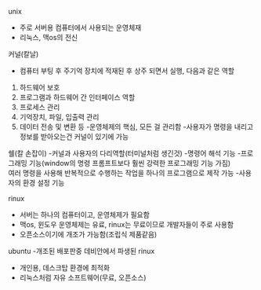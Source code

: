 unix

- 주로 서버용 컴퓨터에서 사용되는 운영체재
- 리눅스, 맥os의 전신

커널(칼날)

- 컴퓨터 부팅 후 주기억 장치에 적재된 후 상주 되면서 실행, 다음과 같은 역할
1. 하드웨어 보호
2. 프로그램과 하드웨어 간 인터페이스 역할
3. 프로세스 관리
4. 기억장치, 파일, 입출력 관리
5. 데이터 전송 및 변환 등
-운영체제의 핵심, 모든 걸 관리함
-사용자가 명령을 내리고 정보를 받아오는건 커널이 있기에 가능


쉘(칼 손잡이)
-커널과 사용자의 다리역할(터미널처럼 생긴것)
-명령어 해석 기능
-프로그래밍 기능(window의 명령 프롬프트보다 훨씬 강력한 프로그래밍 기능 가짐)   
여러 명령을 사용해 반복적으로 수행하는 작업을 하나의 프로그램으로 제작 가능
-사용자의 환경 설정 기능

rinux
- 서버는 하나의 컴퓨터이고, 운영체제가 필요함
- 맥os, 윈도우 운영체제는 유료, rinux는 무료이므로 개발자들이 주로 사용함
- 오픈소스이기에 개조가 가능함(조립식 제품같음)

ubuntu
-개조된 배포판중 데비안에서 파생된 rinux
- 개인용, 데스크탑 환경에 최적화
- 리눅스처럼 자유 소프트웨어(무료, 오픈소스)
